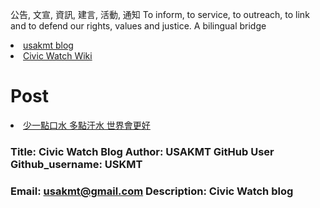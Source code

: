 公告, 文宣, 資訊, 建言, 活動, 通知 To inform, to service, to outreach, to link and to defend our rights, values and justice. 
A bilingual bridge

<li><a href="http://classic-blog.udn.com/usakmt" > usakmt blog </a></li>
<li><a href="https://github.com/uskmt/Civic-Watch/wiki"> Civic Watch Wiki </a></li>

# Post
<li><a href="http://city.udn.com/62934/6925860"> 少一點口水 多點汗水 世界會更好 </a></li>

### Title: Civic Watch Blog        Author: USAKMT GitHub User         Github_username:  USKMT</div>
### Email: usakmt@gmail.com        Description: Civic Watch blog  </div>


